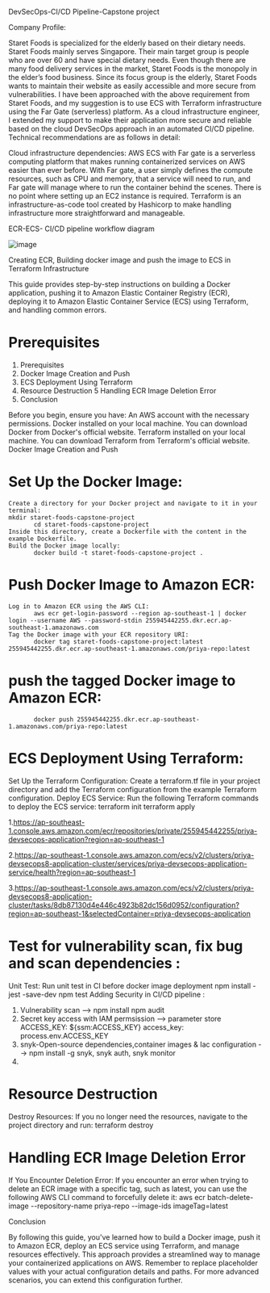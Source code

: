DevSecOps-CI/CD Pipeline-Capstone project

Company Profile:

Staret Foods is specialized for the elderly based on their dietary needs. Staret Foods mainly serves Singapore. Their main target group is people who are over 60 and have special dietary needs. Even though there are many food delivery services in the market, Staret Foods is the monopoly in the elder’s food business. Since its focus group is the elderly, Staret Foods wants to maintain their website as easily accessible and more secure from vulnerabilities. I have been approached with the above requirement from Staret Foods, and my suggestion is to use ECS with Terraform infrastructure using the Far Gate (serverless) platform. As a cloud infrastructure engineer, I extended my support to make their application more secure and reliable based on the cloud DevSecOps approach in an automated CI/CD pipeline. Technical recommendations are as follows in detail:

Cloud infrastructure dependencies:
AWS ECS with Far gate is a serverless computing platform that makes running containerized services on AWS easier than ever before. With Far gate, a user simply defines the compute resources, such as CPU and memory, that a service will need to run, and Far gate will manage where to run the container behind the scenes. There is no point where setting up an EC2 instance is required. Terraform is an infrastructure-as-code tool created by Hashicorp to make handling infrastructure more straightforward and manageable.

ECR-ECS- CI/CD pipeline workflow diagram


![image](https://github.com/Pritanu07/staret-food-capstone-project/assets/127757033/4770df4e-0782-41a2-8242-f0ba49e5370c)




                                                                  
 
Creating ECR, Building docker image and push the image to ECS in Terraform Infrastructure

This guide provides step-by-step instructions on building a Docker application, pushing it to Amazon Elastic Container Registry (ECR), deploying it to Amazon Elastic Container Service (ECS) using Terraform, and handling common errors.

# Prerequisites
1.	Prerequisites
2.	Docker Image Creation and Push
3.	ECS Deployment Using Terraform
4.	Resource Destruction
5	Handling ECR Image Deletion Error
6.	Conclusion

Before you begin, ensure you have:
	An AWS account with the necessary permissions.
	Docker installed on your local machine. You can download Docker from Docker's official website.
	Terraform installed on your local machine. You can download Terraform from Terraform's official website.
Docker Image Creation and Push
# Set Up the Docker Image:
	Create a directory for your Docker project and navigate to it in your terminal:
	mkdir staret-foods-capstone-project
           cd staret-foods-capstone-project
	Inside this directory, create a Dockerfile with the content in the example Dockerfile.
	Build the Docker image locally:
           docker build -t staret-foods-capstone-project .
# Push Docker Image to Amazon ECR:
	Log in to Amazon ECR using the AWS CLI:
           aws ecr get-login-password --region ap-southeast-1 | docker login --username AWS --password-stdin 255945442255.dkr.ecr.ap-southeast-1.amazonaws.com
	Tag the Docker image with your ECR repository URI:
           docker tag staret-foods-capstone-project:latest 255945442255.dkr.ecr.ap-southeast-1.amazonaws.com/priya-repo:latest
# push the tagged Docker image to Amazon ECR:

           docker push 255945442255.dkr.ecr.ap-southeast-1.amazonaws.com/priya-repo:latest
           
# ECS Deployment Using Terraform:

Set Up the Terraform Configuration:
	Create a terraform.tf file in your project directory and add the Terraform configuration from the example Terraform configuration.
Deploy ECS Service:
	Run the following Terraform commands to deploy the ECS service:
	terraform init
           terraform apply
           
1.https://ap-southeast-1.console.aws.amazon.com/ecr/repositories/private/255945442255/priya-devsecops-application?region=ap-southeast-1

2.https://ap-southeast-1.console.aws.amazon.com/ecs/v2/clusters/priya-devsecops8-application-cluster/services/priya-devsecops-application-service/health?region=ap-southeast-1

3.https://ap-southeast-1.console.aws.amazon.com/ecs/v2/clusters/priya-devsecops8-application-cluster/tasks/8db87130d4e446c4923b82dc156d0952/configuration?region=ap-southeast-1&selectedContainer=priya-devsecops-application

# Test for vulnerability scan, fix bug and scan dependencies :

Unit Test: Run unit test in CI before docker image deployment npm install -jest -save-dev npm test
Adding Security in CI/CD pipeline :
1.	Vulnerability scan --> npm install npm audit
2.	Secret key access with IAM permsission --> parameter store ACCESS_KEY: ${ssm:ACCESS_KEY} access_key: process.env.ACCESS_KEY
3.	snyk-Open-source dependencies,container images & Iac configuration --> npm install -g snyk, snyk auth, snyk monitor
4.	
# Resource Destruction
Destroy Resources:
	If you no longer need the resources, navigate to the project directory and run:
           terraform destroy
           
# Handling ECR Image Deletion Error

If You Encounter Deletion Error:
If you encounter an error when trying to delete an ECR image with a specific tag, such as latest, you can use the following AWS CLI command to forcefully delete it:                                                                                                                                                                                               aws ecr batch-delete-image --repository-name priya-repo --image-ids imageTag=latest

Conclusion

By following this guide, you've learned how to build a Docker image, push it to Amazon ECR, deploy an ECS service using Terraform, and manage resources effectively. This approach provides a streamlined way to manage your containerized applications on AWS.
Remember to replace placeholder values with your actual configuration details and paths. For more advanced scenarios, you can extend this configuration further.

